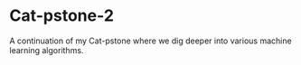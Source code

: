 # Cat-pstone-2
A continuation of my Cat-pstone where we dig deeper into various machine learning algorithms. 

